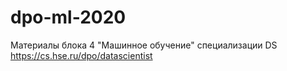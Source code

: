 # dpo-ml-2020
Материалы блока 4 "Машинное обучение" специализации DS https://cs.hse.ru/dpo/datascientist
